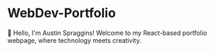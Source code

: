 # WebDev-Portfolio
👋 Hello, I'm Austin Spraggins! Welcome to my React-based portfolio webpage, where technology meets creativity.
